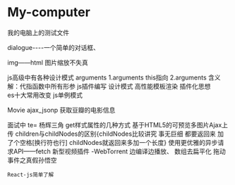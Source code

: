 # My-computer
我的电脑上的测试文件

dialogue----一个简单的对话框、

img——html 图片缩放不失真

js高级中有各种设计模式
	arguments 
		1.arguments this指向
		2.arguments 含义   解：代指函数中所有形参
	js插件编写 
	设计模式 
	高性能模板渲染 
	插件化思想  
	es十大常用改变
	js单例模式
	
Movie
	ajax_jsonp 获取豆瓣的电影信息
	
面试中 
  te= 
  杨辉三角
  get样式属性的几种方式
  基于HTML5的可预览多图片Ajax上传
  children与childNodes的区别{childNodes比较讲究 事无巨细 都要返回来 加了个空格[换行符也行] childNodes就返回来多加一个长度}
	使用更优雅的异步请求API——fetch
  新型视频插件 -WebTorrent 边编译边播放、
	数组去扁平化 
  拖动事件之真假孙悟空
	
	React-js简单了解 
	
	
	
